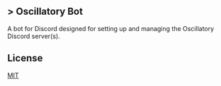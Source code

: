 ## > Oscillatory Bot
A bot for Discord designed for setting up and managing the Oscillatory Discord server(s).

## License
[MIT](https://raw.githubusercontent.com/tobynetizen/discord-oscillatory-bot/refs/heads/master/LICENSE)
